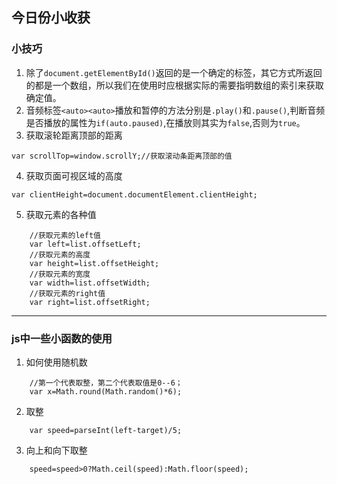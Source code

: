 ## 今日份小收获
### 小技巧
1. 除了`document.getElementById()`返回的是一个确定的标签，其它方式所返回的都是一个数组，所以我们在使用时应根据实际的需要指明数组的索引来获取确定值。
2. 音频标签`<auto><auto>`播放和暂停的方法分别是`.play()`和`.pause()`,判断音频是否播放的属性为`if(auto.paused)`,在播放则其实为`false`,否则为`true`。
3. 获取滚轮距离顶部的距离
```
var scrollTop=window.scrollY;//获取滚动条距离顶部的值
```
4. 获取页面可视区域的高度
```
var clientHeight=document.documentElement.clientHeight;
```
5. 获取元素的各种值
```
    //获取元素的left值
    var left=list.offsetLeft;
    //获取元素的高度
    var height=list.offsetHeight;
    //获取元素的宽度
    var width=list.offsetWidth;
    //获取元素的right值
    var right=list.offsetRight;
```

---
### js中一些小函数的使用
1. 如何使用随机数
```
    //第一个代表取整，第二个代表取值是0--6；
    var x=Math.round(Math.random()*6);
```
2. 取整
```
    var speed=parseInt(left-target)/5;
```
3. 向上和向下取整
```
    speed=speed>0?Math.ceil(speed):Math.floor(speed);
```
